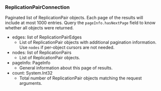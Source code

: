 ### ReplicationPairConnection
Paginated list of ReplicationPair objects. Each page of the results will include at most 1000 entries. Query the `pageInfo.hasNextPage` field to know whether all objects were returned.

- edges: list of ReplicationPairEdges
  - List of ReplicationPair objects with additional pagination information. Use `nodes` if per-object cursors are not needed.
- nodes: list of ReplicationPairs
  - List of ReplicationPair objects.
- pageInfo: PageInfo
  - General information about this page of results.
- count: System.Int32
  - Total number of ReplicationPair objects matching the request arguments.
